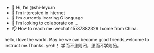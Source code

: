 - 👋 Hi, I’m @shi-leyuan
- 👀 I’m interested in internet
- 🌱 I’m currently learning C language
- 💞️ I’m looking to collaborate on ...
- 📫 How to reach me :wechat:15737882329
I come from China.
<!---
shi-leyuan/shi-leyuan is a ✨ special ✨ repository because its `README.md` (this file) appears on your GitHub profile.
You can click the Preview link to take a look at your changes.
--->
hello,i love the world.
May be we can become good friends,welcome to instruct me.Thanks.
   yeah！
学而不思则罔，思而不学则殆。
